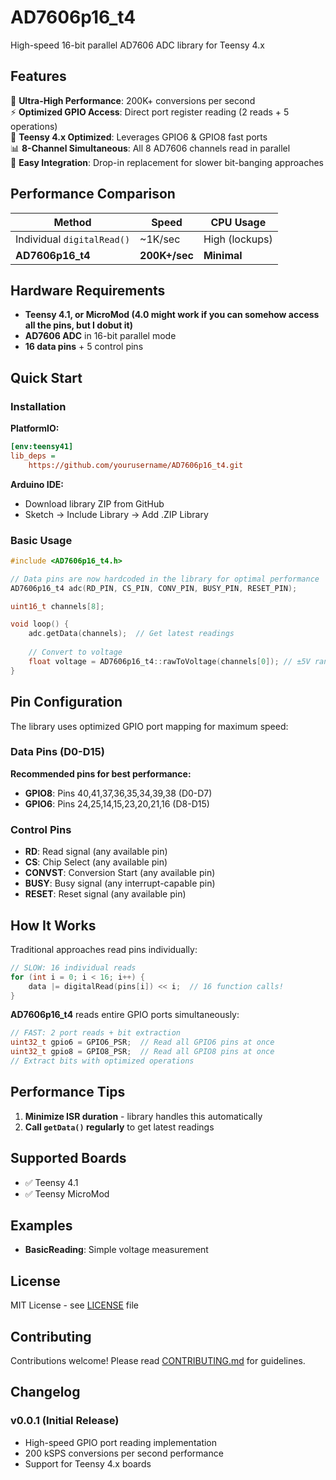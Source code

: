 # AD7606p16_t4

High-speed 16-bit parallel AD7606 ADC library for Teensy 4.x

## Features

🚀 **Ultra-High Performance**: 200K+ conversions per second  
⚡ **Optimized GPIO Access**: Direct port register reading (2 reads + 5 operations)  
🎯 **Teensy 4.x Optimized**: Leverages GPIO6 & GPIO8 fast ports  
📊 **8-Channel Simultaneous**: All 8 AD7606 channels read in parallel  
🔧 **Easy Integration**: Drop-in replacement for slower bit-banging approaches  

## Performance Comparison

| Method | Speed | CPU Usage |
|--------|-------|-----------|
| Individual `digitalRead()` | ~1K/sec | High (lockups) |
| **AD7606p16_t4** | **200K+/sec** | **Minimal** |

## Hardware Requirements

- **Teensy 4.1, or MicroMod (4.0 might work if you can somehow access all the pins, but I dobut it)**
- **AD7606 ADC** in 16-bit parallel mode
- **16 data pins** + 5 control pins

## Quick Start

### Installation

**PlatformIO:**
```ini
[env:teensy41]
lib_deps = 
    https://github.com/yourusername/AD7606p16_t4.git
```

**Arduino IDE:**
- Download library ZIP from GitHub
- Sketch → Include Library → Add .ZIP Library

### Basic Usage

```cpp
#include <AD7606p16_t4.h>

// Data pins are now hardcoded in the library for optimal performance
AD7606p16_t4 adc(RD_PIN, CS_PIN, CONV_PIN, BUSY_PIN, RESET_PIN);

uint16_t channels[8];

void loop() {
    adc.getData(channels);  // Get latest readings
    
    // Convert to voltage
    float voltage = AD7606p16_t4::rawToVoltage(channels[0]); // ±5V range
}
```

## Pin Configuration

The library uses optimized GPIO port mapping for maximum speed:

### Data Pins (D0-D15)
**Recommended pins for best performance:**
- **GPIO8**: Pins 40,41,37,36,35,34,39,38 (D0-D7)
- **GPIO6**: Pins 24,25,14,15,23,20,21,16 (D8-D15)

### Control Pins
- **RD**: Read signal (any available pin)
- **CS**: Chip Select (any available pin)
- **CONVST**: Conversion Start (any available pin)
- **BUSY**: Busy signal (any interrupt-capable pin)
- **RESET**: Reset signal (any available pin)

## How It Works

Traditional approaches read pins individually:
```cpp
// SLOW: 16 individual reads
for (int i = 0; i < 16; i++) {
    data |= digitalRead(pins[i]) << i;  // 16 function calls!
}
```

**AD7606p16_t4** reads entire GPIO ports simultaneously:
```cpp
// FAST: 2 port reads + bit extraction
uint32_t gpio6 = GPIO6_PSR;  // Read all GPIO6 pins at once
uint32_t gpio8 = GPIO8_PSR;  // Read all GPIO8 pins at once
// Extract bits with optimized operations
```

## Performance Tips

1. **Minimize ISR duration** - library handles this automatically
2. **Call `getData()` regularly** to get latest readings

## Supported Boards

- ✅ Teensy 4.1  
- ✅ Teensy MicroMod

## Examples

- **BasicReading**: Simple voltage measurement

## License

MIT License - see [LICENSE](LICENSE) file

## Contributing

Contributions welcome! Please read [CONTRIBUTING.md](CONTRIBUTING.md) for guidelines.

## Changelog

### v0.0.1 (Initial Release)
- High-speed GPIO port reading implementation
- 200 kSPS conversions per second performance
- Support for Teensy 4.x boards

